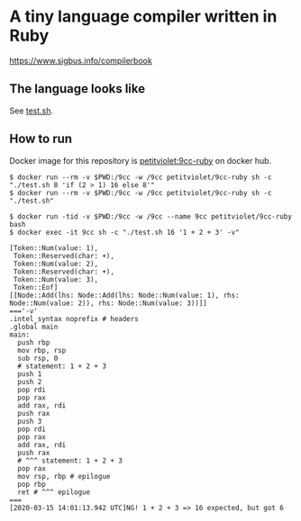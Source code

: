# A tiny language compiler written in Ruby

https://www.sigbus.info/compilerbook

## The language looks like

See [test.sh](./test.sh).

## How to run

Docker image for this repository is [petitviolet:9cc-ruby](https://hub.docker.com/r/petitviolet/9cc-ruby) on docker hub.

```console
$ docker run --rm -v $PWD:/9cc -w /9cc petitviolet/9cc-ruby sh -c "./test.sh 8 'if (2 > 1) 16 else 8'"
$ docker run --rm -v $PWD:/9cc -w /9cc petitviolet/9cc-ruby sh -c "./test.sh"
```

```console
$ docker run -tid -v $PWD:/9cc -w /9cc --name 9cc petitviolet/9cc-ruby bash
$ docker exec -it 9cc sh -c "./test.sh 16 '1 + 2 + 3' -v"

[Token::Num(value: 1),
 Token::Reserved(char: +),
 Token::Num(value: 2),
 Token::Reserved(char: +),
 Token::Num(value: 3),
 Token::Eof]
[[Node::Add(lhs: Node::Add(lhs: Node::Num(value: 1), rhs: Node::Num(value: 2)), rhs: Node::Num(value: 3))]]
==='-v'
.intel_syntax noprefix # headers
.global main
main:
  push rbp
  mov rbp, rsp
  sub rsp, 0
  # statement: 1 + 2 + 3
  push 1
  push 2
  pop rdi
  pop rax
  add rax, rdi
  push rax
  push 3
  pop rdi
  pop rax
  add rax, rdi
  push rax
  # ^^^ statement: 1 + 2 + 3
  pop rax
  mov rsp, rbp # epilogue
  pop rbp
  ret # ^^^ epilogue
===
[2020-03-15 14:01:13.942 UTC]NG! 1 + 2 + 3 => 16 expected, but got 6
```
